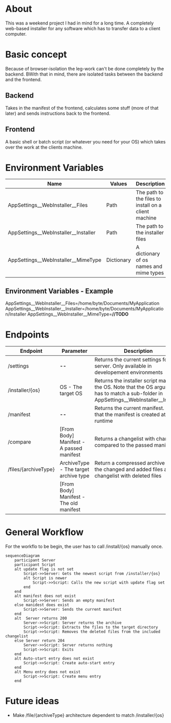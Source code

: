 # About
This was a weekend project I had in mind for a long time. A completely web-based installer for any software which has to transfer data to a client computer.

# Basic concept
Because of browser-isolation the leg-work can't be done completely by the backend. BWith that in mind, there are isolated tasks between the backend and the frontend.

## Backend
Takes in the manifest of the frontend, calculates some stuff (more of that later) and sends instructions back to the frontend.

## Frontend
A basic shell or batch script (or whatever you need for your OS) which takes over the work at the clients machine.

# Environment Variables

| Name                                 | Values     | Description
|--------------------------------------|------------|-------------
| AppSettings__WebInstaller__Files     | Path       | The path to the files to install on a client machine
| AppSettings__WebInstaller__Installer | Path       | The path to the installer files
| AppSettings__WebInstaller__MimeType  | Dictionary | A dictionary of os names and mime types

## Environment Variables - Example

AppSettings__WebInstaller__Files=/home/byte/Documents/MyApplication
AppSettings__WebInstaller__Installer=/home/byte/Documents/MyApplication/Installer
AppSettings__WebInstaller__MimeType=__//TODO__

# Endpoints

| Endpoint             | Parameter                                | Description
|----------------------|------------------------------------------|-------------
| /settings            | __--__                                   | Returns the current settings for the server. Only available in developement environments
| /installer/{os}      | OS - The target OS                       | Returns the installer script matching the OS. Note that the OS argument has to match a sub-folder in AppSettings__WebInstaller__Installer
| /manifest            | __--__                                   | Returns the current manifest. Note that the manifest is created at runtime
| /compare             | [From Body] Manifest - A passed manifest | Returns a changelist with changes compared to the passed manifest
| /files/{archiveType} | ArchiveType - The target archive type    | Return a compressed archive with the changed and added files a a changelist with deleted files
|                      | [From Body] Manifest - The old manifest  |

# General Workflow

For the workflo to be begin, the user has to call /install/{os} manually once.

```mermaid
sequenceDiagram
    participant Server
    participant Script
    alt update flag is not set
        Script->>Server: Gets the newest script from /installer/{os}
        alt Script is newer
            Script->>Script: Calls the new script with update flag set
        end
    end
    alt manifest does not exist
        Script->>Server: Sends an empty manifest
    else manidest does exist
        Script->>Server: Sends the current manifest
    end
    alt  Server returns 200
        Server->>Script: Server returns the archive
        Script->>Script: Extracts the files to the target directory
        Script->>Script: Removes the deleted files from the included changelist
    else Server return 204
        Server->>Script: Server returns nothing
        Script->>Script: Exits 
    end
    alt Auto-start entry does not exist
        Script->>Script: Create auto-start entry
    end
    alt Menu entry does not exist
        Script->>Script: Create menu entry
    end
```

# Future ideas

* Make /file/{archiveType} architecture dependent to match /installer/{os}